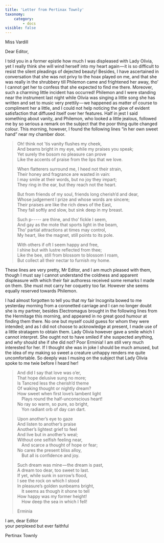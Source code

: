 ```yaml
---
title: 'Letter from Pertinax Townly'
taxonomy:
    category:
        - docs
visible: false
---
```


<div class="author">Miss Vardill</div> 
  
Dear Editor,  
  
I told you in a former epistle how much I was displeased with Lady Olivia, yet I really think she will wind herself into my heart again — it is so difficult to resist the silent pleadings of dejected beauty! Besides, I have ascertained in conversation that she was not privy to the hoax played on me, and that she was really in the shrubbery till Philemon came and frightened her away, tho’ I cannot get her to confess that she expected to find me there. Moreover, such a charming little incident has occurred! Philemon and I were standing near the instrument last night while Olivia was singing a little song she has written and set to music very prettily — we happened as matter of course to compliment her a little, and I could not help noticing the glow of evident satisfaction that diffused itself over her features. Half in jest I said something about vanity, and Philemon, who looked a little jealous, followed me by so serious a remark on the subject that the poor thing quite changed colour. This morning, however, I found the following lines “in her own sweet hand” near my chamber door.  
  
> Oh! think not ’tis vanity flushes my cheek,  
> And beams bright in my eye, while my praises you speak;  
> Yet surely the bosom no pleasure can prove  
> Like the accents of praise from the lips that we love.  
>   
> When flatterers surround me, I heed not their strain,  
> Their honey and fragrance are wasted in vain:  
> I may smile at their words, but no joy they impart;  
> They ring in the ear, but they reach not the heart.  
>   
> But from friends of my soul, friends long cherish’d and dear,  
> Whose judgement I prize and whose words are sincere;  
> Their praises are like the rich dews of the East,  
> They fall softly and slow, but sink deep in my breast.  
>   
> Such p----- are thine, and tho’ fickle I seem,  
> And gay as the mote that sports light in the beam,  
> Tho’ partial attractions at times may control,  
> My heart, like the magnet, still points to its pole.  
>   
> With others if oft I seem happy and free,  
> I shine but with lustre reflected from thee;  
> Like the bee, still from blossom to blossom I roam,  
> But collect all their nectar to furnish my home.  
  
These lines are very pretty, Mr Editor, and I am much pleased with them, though I must say I cannot understand the coldness and apparent displeasure with which their fair authoress received some remarks I made on them. She must mot carry her coquetry too far. However she seems equally reserved towards Philemon.  
  
I had almost forgotten to tell you that my fair Incognita bowed to me yesterday morning from a coronetted carriage and I can no longer doubt she is my partner, besides Electromagus brought in the following lines from the Hermitage this morning, and appeared in no great good humour at finding them there. No one but myself could guess for whom they were intended; and as I did not choose to acknowledge at present, I made use of a little stratagem to obtain them. Lady Olivia however gave a smile which I cannot interpret. She ought not to have smiled if she suspected anything, and *why* should she if she did not? Poor Erminia! I am still very much interested for her. If I thought she was in joke I should be much amused, but the idea of my making so sweet a creature unhappy renders me quite uncomfortable. So deeply was I musing on the subject that Lady Olivia spoke to me twie before I heard her!  
  
> And did I say that love was o’er,  
> That hope delusive sung no more;  
> Is Tancred less the cherish’d theme  
> Of waking thought or nightly dream?  
> How sweet when first love’s lambent light  
> &emsp;Plays round the half-unconscious heart!  
> No ray so warm, so pure, so bright,  
> &emsp;Yon radiant orb of day can dart.  
>   
> Upon another’s eye to gaze  
> And listen to another’s praise  
> Another’s lightest grief to feel  
> And live but in another’s weal;  
> Without one selfish feeling near,  
> &emsp;And scarce a thought of hope or fear;  
> No cares the present bliss alloy,  
> &emsp;But all is confidence and joy.  
>   
> Such dream was mine — the dream is past,  
> A dream too dear, too sweet to last.  
> If yet, while sunk in sorrow’s flood,  
> I see the rock on which I stood  
> In pleasure’s golden sunbeams bright,  
> &emsp;It seems as though it shone to tell  
> How happy was my former height!  
> &emsp;How deep the sea in which I fell!  
>   
> Erminia  
  
I am, dear Editor  
your perplexed but ever faithful  
  
Pertinax Townly  